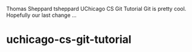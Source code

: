 Thomas Sheppard tsheppard
UChicago CS Git Tutorial
Git is pretty cool.
Hopefully our last change ...
# uchicago-cs-git-tutorial
